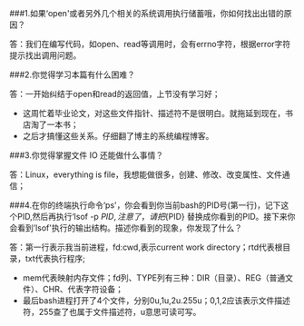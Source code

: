 
###1.如果‘open'或者另外几个相关的系统调用执行储蓄哦，你如何找出出错的原因？

答：我们在编写代码，如open、read等调用时，会有errno字符，根据error字符提示找出调用问题。

###2.你觉得学习本篇有什么困难？

答：一开始纠结于open和read的返回值，上节没有学习好；
- 这周忙着毕业论文，对这些文件指针、描述符不是很明白。就拖延到现在，书店淘了一本书；
- 之后才搞懂这些关系。仔细翻了博主的系统编程博客。

###3.你觉得掌握文件 IO 还能做什么事情？

答：Linux，everything is file，我想能做很多，创建、修改、改变属性、文件通信；

###4.在你的终端执行命令‘ps'，你会看到你当前bash的PID号(第一行)，记下这个PID,然后再执行‘lsof -p ${PID}, 注意了，请把${PID} 替换成你看到的PID。接下来你会看到’lsof'执行的输出结构。描述你看到的现象，你发现了什么？

答：第一行表示我当前进程，fd:cwd,表示current work directory；rtd代表根目录，txt代表执行程序;
-  mem代表映射内存文件；fd列、TYPE列有三种：DIR（目录）、REG（普通文件）、CHR、代表字符设备；
-  最后bash进程打开了4个文件，分别0u,1u,2u.255u；0,1,2应该表示文件描述符，255查了也属于文件描述符，u意思可读可写。
